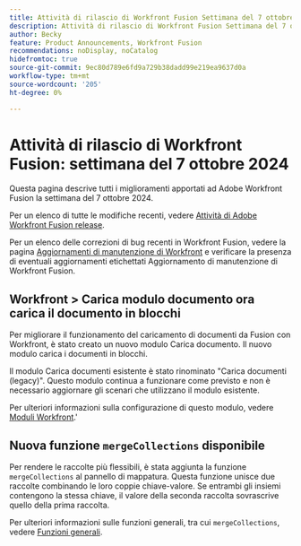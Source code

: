 ```yaml
---
title: Attività di rilascio di Workfront Fusion Settimana del 7 ottobre 2024
description: Attività di rilascio di Workfront Fusion Settimana del 7 ottobre 2024
author: Becky
feature: Product Announcements, Workfront Fusion
recommendations: noDisplay, noCatalog
hidefromtoc: true
source-git-commit: 9ec80d789e6fd9a729b38dadd99e219ea9637d0a
workflow-type: tm+mt
source-wordcount: '205'
ht-degree: 0%

---
```


# Attività di rilascio di Workfront Fusion: settimana del 7 ottobre 2024

Questa pagina descrive tutti i miglioramenti apportati ad Adobe Workfront Fusion la settimana del 7 ottobre 2024.

Per un elenco di tutte le modifiche recenti, vedere [Attività di Adobe Workfront Fusion release](../../../product-announcements/product-releases/fusion-release-activity/fusion-release-activity.md).

Per un elenco delle correzioni di bug recenti in Workfront Fusion, vedere la pagina [Aggiornamenti di manutenzione di Workfront](https://experienceleague.adobe.com/docs/workfront-known-issues/releases/current-updates.html) e verificare la presenza di eventuali aggiornamenti etichettati Aggiornamento di manutenzione di Workfront Fusion.

## Workfront > Carica modulo documento ora carica il documento in blocchi

Per migliorare il funzionamento del caricamento di documenti da Fusion con Workfront, è stato creato un nuovo modulo Carica documento. Il nuovo modulo carica i documenti in blocchi.

Il modulo Carica documenti esistente è stato rinominato &quot;Carica documenti (legacy)&quot;. Questo modulo continua a funzionare come previsto e non è necessario aggiornare gli scenari che utilizzano il modulo esistente.

Per ulteriori informazioni sulla configurazione di questo modulo, vedere [Moduli Workfront](/help/quicksilver/workfront-fusion/apps-and-their-modules/workfront-modules.md#actions).&#39;

## Nuova funzione `mergeCollections` disponibile

Per rendere le raccolte più flessibili, è stata aggiunta la funzione `mergeCollections` al pannello di mappatura. Questa funzione unisce due raccolte combinando le loro coppie chiave-valore. Se entrambi gli insiemi contengono la stessa chiave, il valore della seconda raccolta sovrascrive quello della prima raccolta.

Per ulteriori informazioni sulle funzioni generali, tra cui `mergeCollections`, vedere [Funzioni generali](/help/quicksilver/workfront-fusion/functions/general-functions.md).
